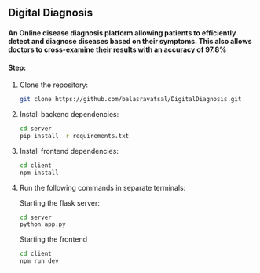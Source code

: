 ## Digital Diagnosis

#### An Online disease diagnosis platform allowing patients to efficiently detect and diagnose diseases based on their symptoms. This also allows doctors to cross-examine their results with an accuracy of 97.8%

#### Step:
1. Clone the repository:
   ```bash
   git clone https://github.com/balasravatsal/DigitalDiagnosis.git
   ```
2. Install backend dependencies:
   ```bash
   cd server
   pip install -r requirements.txt
   ```
3. Install frontend dependencies:
   ```bash
   cd client
   npm install
   ```
4. Run the following commands in separate terminals:

      Starting the flask server:
      ```bash
      cd server
      python app.py
      ```
     Starting the frontend
      ```bash
      cd client
      npm run dev
      ```
